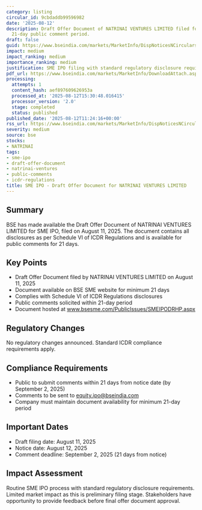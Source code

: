 ```yaml
---
category: listing
circular_id: 9cbdaddb99596982
date: '2025-08-12'
description: Draft Offer Document of NATRINAI VENTURES LIMITED filed for SME IPO with
  21-day public comment period.
draft: false
guid: https://www.bseindia.com/markets/MarketInfo/DispNoticesNCirculars.aspx?Noticeid={7309975A-7AC6-4C29-8259-D55C674870A8}&noticeno=20250812-8&dt=08/12/2025&icount=8&totcount=39&flag=0
impact: medium
impact_ranking: medium
importance_ranking: medium
justification: SME IPO filing with standard regulatory disclosure requirements
pdf_url: https://www.bseindia.com/markets/MarketInfo/DownloadAttach.aspx?id=20250812-8&attachedId=
processing:
  attempts: 1
  content_hash: aef897609626953a
  processed_at: '2025-08-12T15:30:48.016415'
  processor_version: '2.0'
  stage: completed
  status: published
published_date: '2025-08-12T11:24:16+00:00'
rss_url: https://www.bseindia.com/markets/MarketInfo/DispNoticesNCirculars.aspx?Noticeid={7309975A-7AC6-4C29-8259-D55C674870A8}&noticeno=20250812-8&dt=08/12/2025&icount=8&totcount=39&flag=0
severity: medium
source: bse
stocks:
- NATRINAI
tags:
- sme-ipo
- draft-offer-document
- natrinai-ventures
- public-comments
- icdr-regulations
title: SME IPO - Draft Offer Document for NATRINAI VENTURES LIMITED
---
```


## Summary

BSE has made available the Draft Offer Document of NATRINAI VENTURES LIMITED for SME IPO, filed on August 11, 2025. The document contains all disclosures as per Schedule VI of ICDR Regulations and is available for public comments for 21 days.

## Key Points

- Draft Offer Document filed by NATRINAI VENTURES LIMITED on August 11, 2025
- Document available on BSE SME website for minimum 21 days
- Complies with Schedule VI of ICDR Regulations disclosures
- Public comments solicited within 21-day period
- Document hosted at www.bsesme.com/PublicIssues/SMEIPODRHP.aspx

## Regulatory Changes

No regulatory changes announced. Standard ICDR compliance requirements apply.

## Compliance Requirements

- Public to submit comments within 21 days from notice date (by September 2, 2025)
- Comments to be sent to equity.ipo@bseindia.com
- Company must maintain document availability for minimum 21-day period

## Important Dates

- Draft filing date: August 11, 2025
- Notice date: August 12, 2025
- Comment deadline: September 2, 2025 (21 days from notice)

## Impact Assessment

Routine SME IPO process with standard regulatory disclosure requirements. Limited market impact as this is preliminary filing stage. Stakeholders have opportunity to provide feedback before final offer document approval.